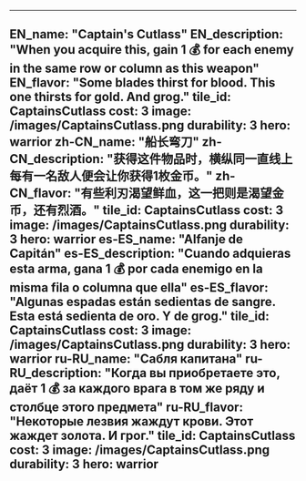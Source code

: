 ---

EN_name: "Captain's Cutlass"
EN_description: "When you acquire this, gain 1 💰 for each enemy in the same row or column as this weapon"
EN_flavor: "Some blades thirst for blood. This one thirsts for gold. And grog."
tile_id: CaptainsCutlass
cost: 3
image: /images/CaptainsCutlass.png
durability: 3
hero: warrior
zh-CN_name: "船长弯刀"
zh-CN_description: "获得这件物品时，横纵同一直线上每有一名敌人便会让你获得1枚金币。"
zh-CN_flavor: "有些利刃渴望鲜血，这一把则是渴望金币，还有烈酒。"
tile_id: CaptainsCutlass
cost: 3
image: /images/CaptainsCutlass.png
durability: 3
hero: warrior
es-ES_name: "Alfanje de Capitán"
es-ES_description: "Cuando adquieras esta arma, gana 1 💰 por cada enemigo en la misma fila o columna que ella"
es-ES_flavor: "Algunas espadas están sedientas de sangre. Esta está sedienta de oro. Y de grog."
tile_id: CaptainsCutlass
cost: 3
image: /images/CaptainsCutlass.png
durability: 3
hero: warrior
ru-RU_name: "Сабля капитана"
ru-RU_description: "Когда вы приобретаете это, даёт 1 💰 за каждого врага в том же ряду и столбце этого предмета"
ru-RU_flavor: "Некоторые лезвия жаждут крови. Этот жаждет золота. И грог."
tile_id: CaptainsCutlass
cost: 3
image: /images/CaptainsCutlass.png
durability: 3
hero: warrior
---